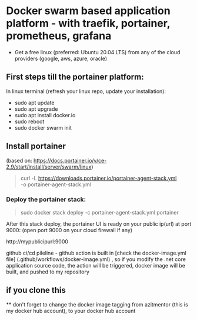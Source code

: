 
# Docker swarm based application platform - with traefik, portainer, prometheus, grafana

* Get a free linux (preferred: Ubuntu 20.04 LTS) from any of the cloud providers
(google, aws, azure, oracle)

## First steps till the portainer platform:
In linux terminal (refresh your linux repo, update your installation):
* sudo apt update
* sudo apt upgrade
* sudo apt install docker.io
* sudo reboot
* sudo docker swarm init

## Install portainer 
(based on: https://docs.portainer.io/v/ce-2.9/start/install/server/swarm/linux)
> curl -L https://downloads.portainer.io/portainer-agent-stack.yml \
    -o portainer-agent-stack.yml
    
### Deploy the portainer stack:
> sudo docker stack deploy -c portainer-agent-stack.yml portainer

After this stack deploy,  the portainer UI is ready on your public ip(url) at port 9000:
(open port 9000 on your cloud firewall if any)

http://mypublicipurl:9000

github ci/cd pileline - github action is built in [check the docker-image.yml file] (.github/workflows/docker-image.yml) , 
so if you modify the .net core application source code, the action will be triggered, 
docker image will be built, and pushed to my repository


## if you clone this
** don't forget to change the docker image tagging from azitmentor (this is my docker hub account), to your docker hub account
